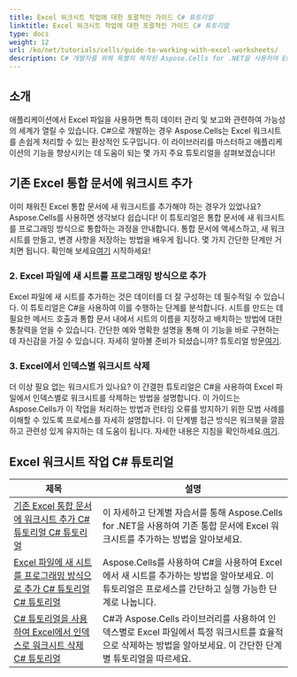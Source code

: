 ```yaml
---
title: Excel 워크시트 작업에 대한 포괄적인 가이드 C# 튜토리얼
linktitle: Excel 워크시트 작업에 대한 포괄적인 가이드 C# 튜토리얼
type: docs
weight: 12
url: /ko/net/tutorials/cells/guide-to-working-with-excel-worksheets/
description: C# 개발자를 위해 특별히 제작된 Aspose.Cells for .NET을 사용하여 Excel 워크시트를 효율적으로 관리하는 방법에 대한 포괄적인 튜토리얼을 알아보세요.
---
```

## 소개

애플리케이션에서 Excel 파일을 사용하면 특히 데이터 관리 및 보고와 관련하여 가능성의 세계가 열릴 수 있습니다. C#으로 개발하는 경우 Aspose.Cells는 Excel 워크시트를 손쉽게 처리할 수 있는 환상적인 도구입니다. 이 라이브러리를 마스터하고 애플리케이션의 기능을 향상시키는 데 도움이 되는 몇 가지 주요 튜토리얼을 살펴보겠습니다!

## 기존 Excel 통합 문서에 워크시트 추가  
이미 채워진 Excel 통합 문서에 새 워크시트를 추가해야 하는 경우가 있었나요? Aspose.Cells를 사용하면 생각보다 쉽습니다! 이 튜토리얼은 통합 문서에 새 워크시트를 프로그래밍 방식으로 통합하는 과정을 안내합니다. 통합 문서에 액세스하고, 새 워크시트를 만들고, 변경 사항을 저장하는 방법을 배우게 됩니다. 몇 가지 간단한 단계만 거치면 됩니다. 확인해 보세요[여기](./adding-worksheet-to-existing-excel-workbook-csharp-tutorial/) 시작하세요!

### 2. Excel 파일에 새 시트를 프로그래밍 방식으로 추가  
 Excel 파일에 새 시트를 추가하는 것은 데이터를 더 잘 구성하는 데 필수적일 수 있습니다. 이 튜토리얼은 C#을 사용하여 이를 수행하는 단계를 분석합니다. 시트를 만드는 데 필요한 메서드 호출과 통합 문서 내에서 시트의 이름을 지정하고 배치하는 방법에 대한 통찰력을 얻을 수 있습니다. 간단한 예와 명확한 설명을 통해 이 기능을 바로 구현하는 데 자신감을 가질 수 있습니다. 자세히 알아볼 준비가 되셨습니까? 튜토리얼 방문[여기](./add-new-sheet-to-excel-file-csharp-tutorial/).

### 3. Excel에서 인덱스별 워크시트 삭제  
더 이상 필요 없는 워크시트가 있나요? 이 간결한 튜토리얼은 C#을 사용하여 Excel 파일에서 인덱스별로 워크시트를 삭제하는 방법을 설명합니다. 이 가이드는 Aspose.Cells가 이 작업을 처리하는 방법과 런타임 오류를 방지하기 위한 모범 사례를 이해할 수 있도록 프로세스를 자세히 설명합니다. 이 단계별 접근 방식은 워크북을 깔끔하고 관련성 있게 유지하는 데 도움이 됩니다. 자세한 내용은 지침을 확인하세요.[여기](./delete-worksheet-by-index-excel-csharp-tutorial/).

## Excel 워크시트 작업 C# 튜토리얼
| 제목 | 설명 |
| --- | --- | 
| [기존 Excel 통합 문서에 워크시트 추가 C# 튜토리얼 C# 튜토리얼](./adding-worksheet-to-existing-excel-workbook-csharp-tutorial/) | 이 자세하고 단계별 자습서를 통해 Aspose.Cells for .NET을 사용하여 기존 통합 문서에 Excel 워크시트를 추가하는 방법을 알아보세요. |  
| [Excel 파일에 새 시트를 프로그래밍 방식으로 추가 C# 튜토리얼 C# 튜토리얼](./add-new-sheet-to-excel-file-csharp-tutorial/) | Aspose.Cells를 사용하여 C#을 사용하여 Excel에서 새 시트를 추가하는 방법을 알아보세요. 이 튜토리얼은 프로세스를 간단하고 실행 가능한 단계로 나눕니다. |  
| [C# 튜토리얼을 사용하여 Excel에서 인덱스로 워크시트 삭제 C# 튜토리얼](./delete-worksheet-by-index-excel-csharp-tutorial/) | C#과 Aspose.Cells 라이브러리를 사용하여 인덱스별로 Excel 파일에서 특정 워크시트를 효율적으로 삭제하는 방법을 알아보세요. 이 간단한 단계별 튜토리얼을 따르세요. |  